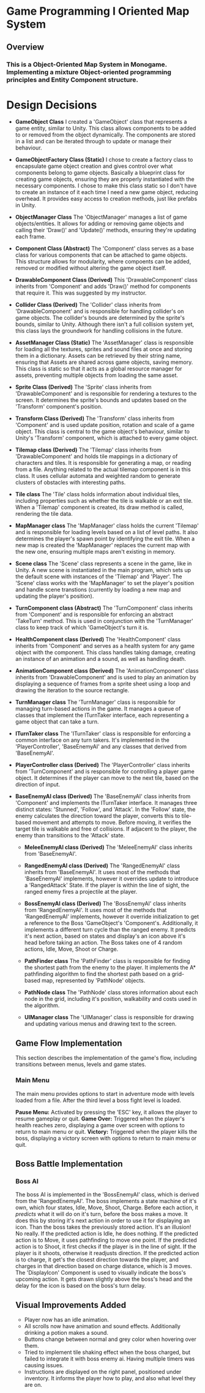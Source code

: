 # Game Programming I Oriented Map System #

## Overview ##

### This is a Object-Oriented Map System in Monogame. Implementing a mixture Object-oriented programming principles and Entity Component structure. ###

# Design Decisions #

- **GameObject Class**
  I created a 'GameObject' class that represents a game entity, similar to Unity. This class allows components to be added to or removed from the object dynamically. 
  The components are stored in a list and can be iterated through to update or manage their behaviour.
  
- **GameObjectFactory Class (Static)**
  I chose to create a factory class to encapsulate game object creation and gives control over what components belong to game objects. Basically a blueprint class for creating game objects, ensuring they are properly instantiated with the necessary components.
  I chose to make this class static so I don't have to create an instance of it each time I need a new game object, reducing overhead. It provides easy access to creation methods, just like prefabs in Unity.
  
- **ObjectManager Class**
  The 'ObjectManager' manages a list of game objects/entities. It allows for adding or removing game objects and calling their 'Draw()' and 'Update()' methods, ensuring they're updating each frame. 
  
- **Component Class (Abstract)**
  The 'Component' class serves as a base class for various components that can be attached to game objects. This structure allows for modularity, where compoents can be added, removed or modified without altering the game object itself.
  
- **DrawableComponent Class (Derived)**
  This 'DrawableComponent' class inherits from 'Component' and adds 'Draw()' method for components that require it. This was suggested by my instructor.
  
- **Collider Class (Derived)**
  The 'Collider' class inherits from 'DrawableComponent' and is responsible for handling collider's on game objects. The collider's bounds are determined by the sprite's bounds, similar to Unity.
  Although there isn't a full collision system yet, this class lays the groundwork for handling collisions in the future.
  
- **AssetManager Class (Static)**
  The 'AssetManager' class is responsible for loading all the textures, sprites and sound files at once and storing them in a dictionary. Assets can be retrieved by their string name, ensuring that Assets are shared across game objects, saving memory.
  This class is static so that it acts as a global resource manager for assets, preventing multiple objects from loading the same asset.
  
- **Sprite Class (Derived)**
  The 'Sprite' class inherits from 'DrawableComponent' and is responsible for rendering a textures to the screen. It determines the sprite's bounds and updates based on the 'Transform' component's position.
  
- **Transform Class (Derived)**
  The 'Transform' class inherits from 'Component' and is used update position, rotation and scale of a game object. This class is central to the game object's behaviour, similar to Unity's 'Transform' component, which is attached
  to every game object.
  
- **Tilemap class (Derived)**
  The 'Tilemap' class inherits from 'DrawableComponent' and holds tile mappings in a dictionary of characters and tiles. It is responsible for generating a map, or reading from a file. Anything related to the actual tilemap component is in this class.
  It uses cellular automata and weighted random to generate clusters of obstacles with interesting paths.
  
- **Tile class**
  The 'Tile' class holds information about individual tiles, including properties such as whether the tile is walkable or an exit tile. When a 'Tilemap' component is created, its draw method is called, rendering the tile data.
  
- **MapManager class**
  The 'MapManager' class holds the current 'Tilemap' and is responsible for loading levels based on a list of level paths.  It also determines the player's spawn point by identifying the exit tile.
  When a new map is created the 'MapManager' replaces the current map with the new one, ensuring multiple maps aren't existing in memory.
  
- **Scene class**
  The 'Scene' class represents a scene in the game, like in Unity. A new scene is instantiated in the main program, which sets up the default scene with instances of the 'Tilemap' and 'Player'. The 'Scene' class works with the 'MapManager' to set the player's
  position and handle scene transtions (currently by loading a new map and updating the player's position).

- **TurnComponent class (Abstract)**
  The 'TurnComponent' class inherits from 'Component' and is responsible for enforcing an abstract 'TakeTurn' method. This is used in conjunction with the 'TurnManager' class to keep track of which 'GameObject's turn it is.

- **HealthComponent class (Derived)**
  The 'HealthComponent' class inherits from 'Component' and serves as a health system for any game object with the component. This class handles taking damage, creating an instance of an animation and a sound, as well as handling death.

- **AnimationComponent class (Derived)**
  The 'AnimationComponent' class inherits from 'DrawableComponent' and is used to play an animation by displaying a sequence of frames from a sprite sheet using a loop and drawing the iteration to the source rectangle.
  
- **TurnManager class**
  The 'TurnManager' class is responsible for managing turn-based actions in the game. It manages a queue of classes that implement the ITurnTaker interface, each representing a game object that can take a turn.
  
- **ITurnTaker class**
  The 'ITurnTaker' class is responsible for enforcing a common interface on any turn takers. It's implemented in the 'PlayerController', 'BaseEnemyAI' and any classes that derived from 'BaseEnemyAI'.
  
- **PlayerController class (Derived)**
  The 'PlayerController' class inherits from 'TurnComponent' and is responsible for controlling a player game object. It determines if the player can move to the next tile, based on the direction of input.

- **BaseEnemyAI class (Derived)**
  The 'BaseEnemyAI' class inherits from 'Component' and implements the ITurnTaker interface. It manages three distinct states: 'Stunned', 'Follow', and 'Attack'. In the 'Follow' state, the enemy calculates the direction toward the player,
  converts this to tile-based movement and attempts to move. Before moving, it verifies the target tile is walkable and free of collisions. If adjacent to the player, the enemy than transitions to the 'Attack' state.

  - **MeleeEnemyAI class (Derived)**
  The 'MeleeEnemyAI' class inherits from 'BaseEnemyAI'.

  - **RangedEnemyAI class (Derived)**
  The 'RangedEnemyAI' class inherits from 'BaseEnemyAI'. It uses most of the methods that 'BaseEnemyAI' implements, however it overrides update to introduce a 'RangedAttack' State. If the player is within the line of sight, the ranged
  enemy fires a projectile at the player.

  - **BossEnemyAI class (Derived)**
    The 'BossEnemyAI' class inherits from 'RangedEnemyAI'. It uses most of the methods that 'RangedEnemyAI' implements, however it override initialization to get a reference to the Boss 'GameObject's 'Component's. Additionally, it implements
    a different turn cycle than the ranged enemy. It predicts it's next action, based on states and display's an icon above it's head before taking an action. The Boss takes one of 4 random actions, Idle, Move, Shoot or Charge.

  - **PathFinder class**
    The 'PathFinder' class is responsible for finding the shortest path from the enemy to the player. It implements the A* pathfinding algorithm to find the shortest path based on a grid-based map, represented by 'PathNode' objects.

  - **PathNode class**
    The 'PathNode' class stores information about each node in the grid, including it's position, walkability and costs used in the algorithm.

  - **UIManager class**
  The 'UIManager' class is responsible for drawing and updating various menus and drawing text to the screen.

  ## Game Flow Implementation ##
  This section describes the implementation of the game's flow, including transitions between menus, levels and game states.

  ### Main Menu ###
  The main menu provides options to start in adventure mode with levels loaded from a file. After the third level a boss fight level is loaded.

  **Pause Menu:** Activated by pressing the 'ESC' key, it allows the player to resume gameplay or quit.
  **Game Over:** Triggered when the player's health reaches zero, displaying a game over screen with options to return to main menu or quit.
  **Victory:** Triggered when the player kills the boss, displaying a victory screen with options to return to main menu or quit.

  ## Boss Battle Implementation ##

  ### Boss AI ###
  The boss AI is implemented in the 'BossEnemyAI' class, which is derived from the 'RangedEnemyAI'.
  The boss implements a state machine of it's own, which four states, Idle, Move, Shoot, Charge.
  Before each action, it *predicts* what it will do on it's turn, before the boss makes a move. It does this by storing it's next action in order to use it for displaying an icon. Than the boss takes the previously stored action. It's an illusion! No really.
  If the predicted action is Idle, he does nothing.
  If the predicted action is to Move, it uses pathfinding to move one point.
  If the predicted action is to Shoot, it first checks if the player is in the line of sight. If the player is it shoots, otherwise it readjusts direction.
  If the predicted action is to charge, it get's the closest direction towards the player, and charges in that direction based on charge distance, which is 3 moves.
  The 'DisplayIcon' Component is used to visually indicate the boss's upcoming action. It gets drawn slightly above the boss's head and the delay for the icon is based on the boss's turn delay.

  ## Visual Improvements Added ##
  - Player now has an idle animation.
  - All scrolls now have animation and sound effects. Additionally drinking a potion makes a sound.
  - Buttons change between normal and grey color when hovering over them.
  - Tried to implement tile shaking effect when the boss charged, but failed to integrate it with boss enemy ai. Having multiple timers was causing issues.
  - Instructions are displayed on the right panel, positioned under inventory. It informs the player how to play, and also what level they are on. 
